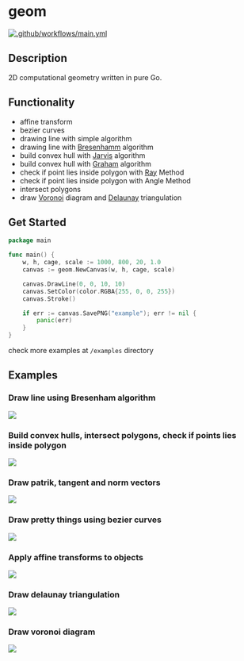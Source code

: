 # geom
[![.github/workflows/main.yml](https://github.com/Arzeeq/geom/actions/workflows/main.yml/badge.svg)](https://github.com/Arzeeq/geom/actions/workflows/main.yml)
## Description
2D computational geometry written in pure Go.

## Functionality

- affine transform
- bezier curves
- drawing line with simple algorithm
- drawing line with [Bresenhamm](https://en.wikipedia.org/wiki/Bresenham%27s_line_algorithm) algorithm
- build convex hull with [Jarvis](https://en.wikipedia.org/wiki/Gift_wrapping_algorithm) algorithm
- build convex hull with [Graham](https://en.wikipedia.org/wiki/Graham_scan) algorithm
- check if point lies inside polygon with [Ray](https://en.wikipedia.org/wiki/Point_in_polygon#Ray_casting_algorithm) Method
- check if point lies inside polygon with Angle Method
- intersect polygons
- draw [Voronoi](https://en.wikipedia.org/wiki/Voronoi_diagram) diagram and [Delaunay](https://en.wikipedia.org/wiki/Delaunay_triangulation) triangulation

## Get Started

```go
package main

func main() {
    w, h, cage, scale := 1000, 800, 20, 1.0
    canvas := geom.NewCanvas(w, h, cage, scale)

    canvas.DrawLine(0, 0, 10, 10)
    canvas.SetColor(color.RGBA{255, 0, 0, 255})
    canvas.Stroke()

    if err := canvas.SavePNG("example"); err != nil {
        panic(err)
    }
}
```

check more examples at `/examples` directory

## Examples

### Draw line using Bresenham algorithm
![](pics/bresenham.gif)

### Build convex hulls, intersect polygons, check if points lies inside polygon
![](pics/hull_intersect.png)

### Draw patrik, tangent and norm vectors
![](pics/hypocycloid.png)

### Draw pretty things using bezier curves
![](pics/spline.png)

### Apply affine transforms to objects
![](pics/triangleCOMP1.png)

### Draw delaunay triangulation
![](pics/delaunay.png)

### Draw voronoi diagram
![](pics/voronoi.png)
